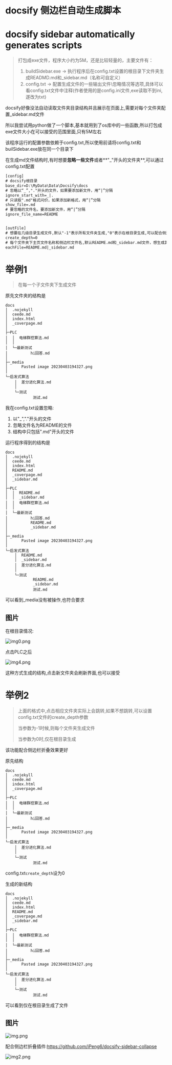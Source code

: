 # docsify 侧边栏自动生成脚本

# docsify sidebar automatically generates scripts

> 打包成exe文件，程序大小约为5M，还是比较轻量的，主要文件有：
> 1. buildSidebar.exe -> 执行程序后在config.txt设置的根目录下文件夹生成READMD.md和_sidebar.md（名称可自定义）
> 2. config.txt -> 配置生成文件的一些输出文件\忽略情况等选项,具体可以看config.txt文件中注释(作者使用的是config.ini文件,exe读取不到ini,遂改为txt)

docsify好像没法自动读取文件夹目录结构并且展示在页面上,需要对每个文件夹配置_sidebar.md文件

所以我尝试用python做了一个脚本,基本就用到了os库中的一些函数,所以打包成exe文件大小在可以接受的范围里面,只有5M左右

该程序运行的配置参数依赖于config.txt,所以使用前请将config.txt和builSidebar.exe放在同一个目录下

在生成md文件结构时,有时想要**忽略一些文件**或者**"_"开头的文件夹**,可以通过config.txt配置

```txt
[config]
# docsify根目录
base_dir=D:\MyData\Data\Docsify\docs
# 忽略以“_”,"."开头的文件，如果要添加新文件，用“|”分隔
ignore_start_with=_|.
# 只读取".md"格式问价，如果添加新格式，用“|”分隔
show_file=.md
# 要忽略的文件名，要添加新文件，用“|”分隔
ignore_file_name=README


[outFile]
# 想要在几级目录生成文件,默认"-1"表示所有文件夹生成,"0"表示在根目录生成,可以配合侧边栏折叠插件使用
create_depth=0
# 每个文件夹下主页文件名称和侧边栏文件名,默认README.md和_sidebar.md文件，想生成其他名称可修改文字，或者添加用“|”分隔
eachFile=README.md|_sidebar.md
```

# 举例1

> 在每一个子文件夹下生成文件

原先文件夹的结构是

```
docs
│  .nojekyll
│  ceede.md
│  index.html
│  _coverpage.md
│  
├─PLC
│  │  电梯群控算法.md
│  │  
│  └─最新测试
│          hi回答.md
│          
├─_media
│      Pasted image 20230403194327.png
│      
└─启发式算法
    │  差分进化算法.md
    │  
    └─测试
            测试.md
```

我在config.txt设置忽略:
1. 以"_","."开头的文件
2. 忽略文件名为README的文件
3. 结构中只包括".md"开头的文件

运行程序得到的结构是

```
docs
│  .nojekyll
│  ceede.md
│  index.html
│  README.md
│  _coverpage.md
│  _sidebar.md
│  
├─PLC
│  │  README.md
│  │  _sidebar.md
│  │  电梯群控算法.md
│  │  
│  └─最新测试
│          hi回答.md
│          README.md
│          _sidebar.md
│          
├─_media
│      Pasted image 20230403194327.png
│      
└─启发式算法
    │  README.md
    │  _sidebar.md
    │  差分进化算法.md
    │  
    └─测试
            README.md
            _sidebar.md
            测试.md
```

可以看到_media没有被操作,也符合要求

## 图片

在根目录情况:

![img0.png](https://github.com/LucaModric/docsify-auto-sidebar-gen/blob/master/image/img0.png)

点击PLC之后

![img4.png](https://github.com/LucaModric/docsify-auto-sidebar-gen/blob/master/image/img4.png)

这种方式生成的结构,点击新文件夹会刷新界面,也可以接受

# 举例2

> 上面的格式中,点击相应文件夹实际上会跳转,如果不想跳转,可以设置config.txt文件的create_depth参数
> 
> 当参数为-1时候,则每个文件夹生成文件
> 
> 当参数为0时,仅在根目录生成

该功能配合侧边栏折叠效果更好

原先结构

```
docs
│  .nojekyll
│  ceede.md
│  index.html
│  _coverpage.md
│  
├─PLC
│  │  电梯群控算法.md
│  │  
│  └─最新测试
│          hi回答.md
│          
├─_media
│      Pasted image 20230403194327.png
│      
└─启发式算法
    │  差分进化算法.md
    │  
    └─测试
            测试.md
```

config.txt`create_depth`设为0

生成的新结构

```
docs
│  .nojekyll
│  ceede.md
│  index.html
│  README.md
│  _coverpage.md
│  _sidebar.md
│  
├─PLC
│  │  电梯群控算法.md
│  │  
│  └─最新测试
│          hi回答.md
│          
├─_media
│      Pasted image 20230403194327.png
│      
└─启发式算法
    │  差分进化算法.md
    │  
    └─测试
            测试.md
```

可以看到仅在根目录生成了文件

## 图片

![img.png](https://github.com/LucaModric/docsify-auto-sidebar-gen/blob/master/image/img.png)

配合侧边栏折叠插件:https://github.com/iPeng6/docsify-sidebar-collapse

![img2.png](https://github.com/LucaModric/docsify-auto-sidebar-gen/blob/master/image/img2.png)